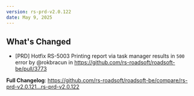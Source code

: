 ```yaml
---
version: rs-prd-v2.0.122
date: May 9, 2025
---
```


## What's Changed
* [PRD] Hotfix RS-5003 Printing report via task manager results in `500` error by @rokbracun in https://github.com/rs-roadsoft/roadsoft-be/pull/3773


**Full Changelog**: https://github.com/rs-roadsoft/roadsoft-be/compare/rs-prd-v2.0.121...rs-prd-v2.0.122
